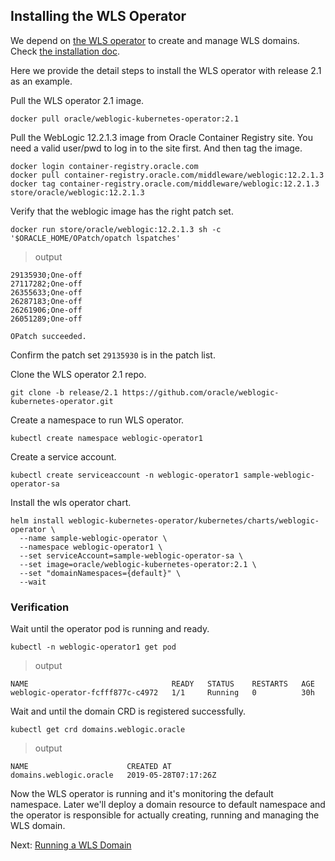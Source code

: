 ## Installing the WLS Operator
We depend on [the WLS operator](https://github.com/oracle/weblogic-kubernetes-operator) to create and manage WLS domains. Check [the installation doc](https://oracle.github.io/weblogic-kubernetes-operator/userguide/managing-operators/installation/).

Here we provide the detail steps to install the WLS operator with release 2.1 as an example.

Pull the WLS operator 2.1 image.
```
docker pull oracle/weblogic-kubernetes-operator:2.1
```
Pull the WebLogic 12.2.1.3 image from Oracle Container Registry site. You need a valid user/pwd to log in to the site first. And then tag the image.
```
docker login container-registry.oracle.com
docker pull container-registry.oracle.com/middleware/weblogic:12.2.1.3
docker tag container-registry.oracle.com/middleware/weblogic:12.2.1.3 store/oracle/weblogic:12.2.1.3
```

Verify that the weblogic image has the right patch set.
```
docker run store/oracle/weblogic:12.2.1.3 sh -c '$ORACLE_HOME/OPatch/opatch lspatches'
```
> output
```
29135930;One-off
27117282;One-off
26355633;One-off
26287183;One-off
26261906;One-off
26051289;One-off

OPatch succeeded.
```
Confirm the patch set `29135930` is in the patch list.

Clone the WLS operator 2.1 repo.
```
git clone -b release/2.1 https://github.com/oracle/weblogic-kubernetes-operator.git
```
Create a namespace to run WLS operator.
```
kubectl create namespace weblogic-operator1
```
Create a service account.
```
kubectl create serviceaccount -n weblogic-operator1 sample-weblogic-operator-sa
```
Install the wls operator chart.
```
helm install weblogic-kubernetes-operator/kubernetes/charts/weblogic-operator \
  --name sample-weblogic-operator \
  --namespace weblogic-operator1 \
  --set serviceAccount=sample-weblogic-operator-sa \
  --set image=oracle/weblogic-kubernetes-operator:2.1 \
  --set "domainNamespaces={default}" \
  --wait
```

### Verification
Wait until the operator pod is running and ready.
```
kubectl -n weblogic-operator1 get pod
```
> output
```
NAME                                READY   STATUS    RESTARTS   AGE
weblogic-operator-fcfff877c-c4972   1/1     Running   0          30h
```
Wait and until the domain CRD is registered successfully.
```
kubectl get crd domains.weblogic.oracle
```
> output
```
NAME                      CREATED AT
domains.weblogic.oracle   2019-05-28T07:17:26Z
```

Now the WLS operator is running and it's monitoring the default namespace. Later we'll deploy a domain resource to default namespace and the operator is responsible for actually creating, running and managing the WLS domain.

Next: [Running a WLS Domain](04-wls-domain.md)


